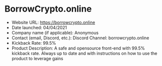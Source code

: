 # BorrowCrypto.online 

- Website URL: https://borrowcrypto.online
- Date launched: 04/04/2021
- Company name (if applicable): Anonymous
- Contact (email, Discord, etc.): Discord Channel: borrowcrypto.online
- Kickback Rate: 99.5%
- Product Description: A safe and opensource front-end with 99.5% kickback rate. Always up to date and with instructions on how to use the product to leverage gains

